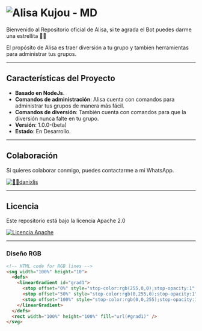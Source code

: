 # ![Alisa Kujou - MD](https://telegra.ph/file/7bac962446d59b42ac4b8.jpg)

Bienvenido al Repositorio oficial de Alisa, si te agrada el Bot puedes darme una estrellita 🌟🤍

El propósito de Alisa es traer diversión a tu grupo y también herramientas para administrar tus grupos.

---

## Características del Proyecto

- **Basado en NodeJs**.
- **Comandos de administración**: Alisa cuenta con comandos para administrar tus grupos de manera más fácil.
- **Comandos de diversión**: También cuenta con comandos para que la diversión nunca falte en tu grupo.
- **Versión**: 1.0.0-(beta)
- **Estado**: En Desarrollo.

---

## Colaboración

Si quieres colaborar conmigo, puedes contactarme a mi WhatsApp.

[![👨‍💻danixljs](https://img.shields.io/badge/👨‍💻danixljs-25D366?style=for-the-badge&logo=whatsapp&logoColor=white)](https://wa.me/595983799436)

---

## Licencia

Este repositorio está bajo la licencia Apache 2.0

[![Licencia Apache](https://img.shields.io/badge/Licencia-GPLv3-blue?style=for-the-badge)](LICENSE)

---

### Diseño RGB

```html
<!-- HTML code for RGB lines -->
<svg width="100%" height="10">
  <defs>
    <linearGradient id="grad1">
      <stop offset="0%" style="stop-color:rgb(255,0,0);stop-opacity:1" />
      <stop offset="50%" style="stop-color:rgb(0,255,0);stop-opacity:1" />
      <stop offset="100%" style="stop-color:rgb(0,0,255);stop-opacity:1" />
    </linearGradient>
  </defs>
  <rect width="100%" height="100%" fill="url(#grad1)" />
</svg>
